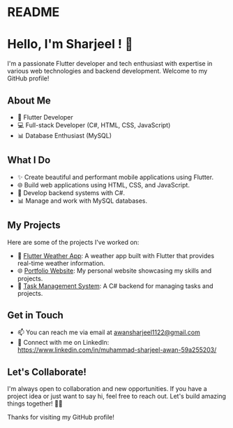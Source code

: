 # README
# Hello, I'm Sharjeel ! 👋

I'm a passionate Flutter developer and tech enthusiast with expertise in various web technologies and backend development. Welcome to my GitHub profile!

## About Me

- 💼 Flutter Developer
- 💻 Full-stack Developer (C#, HTML, CSS, JavaScript)
- 📊 Database Enthusiast (MySQL)

## What I Do

- ✨ Create beautiful and performant mobile applications using Flutter.
- 🌐 Build web applications using HTML, CSS, and JavaScript.
- 🚀 Develop backend systems with C#.
- 📊 Manage and work with MySQL databases.

## My Projects

Here are some of the projects I've worked on:

- 📱 [Flutter Weather App](link-to-your-repo): A weather app built with Flutter that provides real-time weather information.
- 🌐 [Portfolio Website](link-to-your-repo): My personal website showcasing my skills and projects.
- 💼 [Task Management System](link-to-your-repo): A C# backend for managing tasks and projects.

## Get in Touch

- 📫 You can reach me via email at awansharjeel1122@gmail.com
- 💬 Connect with me on LinkedIn: https://www.linkedin.com/in/muhammad-sharjeel-awan-59a255203/

## Let's Collaborate!

I'm always open to collaboration and new opportunities. If you have a project idea or just want to say hi, feel free to reach out. Let's build amazing things together! 👨‍💻

Thanks for visiting my GitHub profile!
